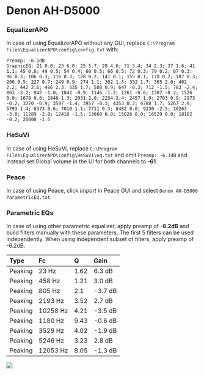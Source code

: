 # Denon AH-D5000

### EqualizerAPO
In case of using EqualizerAPO without any GUI, replace `C:\Program Files\EqualizerAPO\config\config.txt`
with:
```
Preamp: -6.1dB
GraphicEQ: 21 0.0; 23 6.0; 25 5.7; 28 4.6; 31 3.4; 34 2.3; 37 1.6; 41 1.1; 45 0.8; 49 0.5; 54 0.4; 60 0.5; 66 0.5; 72 0.3; 79 0.2; 87 0.3; 96 0.3; 106 0.3; 116 0.3; 128 0.2; 141 0.1; 155 0.1; 170 0.2; 187 0.3; 206 0.5; 227 0.7; 249 0.9; 274 1.1; 302 1.3; 332 1.7; 365 2.0; 402 2.2; 442 2.6; 486 2.3; 535 1.7; 588 0.9; 647 -0.3; 712 -1.5; 783 -2.4; 861 -3.2; 947 -1.0; 1042 -0.9; 1146 -1.2; 1261 -0.6; 1387 -0.2; 1526 0.0; 1678 0.6; 1846 1.3; 2031 2.0; 2234 2.4; 2457 1.9; 2703 0.9; 2973 -0.2; 3270 -0.9; 3597 -1.4; 3957 -0.3; 4353 0.3; 4788 1.7; 5267 2.9; 5793 1.4; 6373 0.6; 7010 1.1; 7711 0.3; 8482 0.0; 9330 -2.5; 10263 -3.0; 11289 -2.0; 12418 -1.5; 13660 0.0; 15026 0.0; 16529 0.0; 18182 -0.2; 20000 -1.5
```

### HeSuVi
In case of using HeSuVi, replace `C:\Program Files\EqualizerAPO\config\HeSuVi\eq.txt` and omit `Preamp:
-6.1dB` and instead set Global volume in the UI for both channels to **-61**

### Peace
In case of using Peace, click *Import* in Peace GUI and select `Denon AH-D5000 ParametricEQ.txt`.

### Parametric EQs
In case of using other parametric equalizer, apply preamp of **-6.2dB** and build filters manually
with these parameters. The first 5 filters can be used independently.
When using independent subset of filters, apply preamp of -6.2dB.

| Type    | Fc       |    Q | Gain    |
|:--------|:---------|:-----|:--------|
| Peaking | 23 Hz    | 1.62 | 6.3 dB  |
| Peaking | 458 Hz   | 1.21 | 3.0 dB  |
| Peaking | 805 Hz   | 2.1  | -3.7 dB |
| Peaking | 2193 Hz  | 3.52 | 2.7 dB  |
| Peaking | 10258 Hz | 4.21 | -3.5 dB |
| Peaking | 1180 Hz  | 9.43 | -0.6 dB |
| Peaking | 3529 Hz  | 4.02 | -1.9 dB |
| Peaking | 5246 Hz  | 3.23 | 2.8 dB  |
| Peaking | 12053 Hz | 8.05 | -1.3 dB |

![](https://raw.githubusercontent.com/jaakkopasanen/AutoEq/master/results/innerfidelity/sbaf-serious/Denon%20AH-D5000/Denon%20AH-D5000.png)